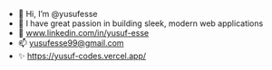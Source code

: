 - 👋 Hi, I’m @yusufesse
- 🌱 I have great passion in building sleek, modern web applications
- 👀 www.linkedin.com/in/yusuf-esse
- 📫 yusufesse99@gmail.com
- ✨ https://yusuf-codes.vercel.app/ 

<!---
yusufesse/yusufesse is a ✨ special ✨ repository because its `README.md` (this file) appears on your GitHub profile.
You can click the Preview link to take a look at your changes.
--->

